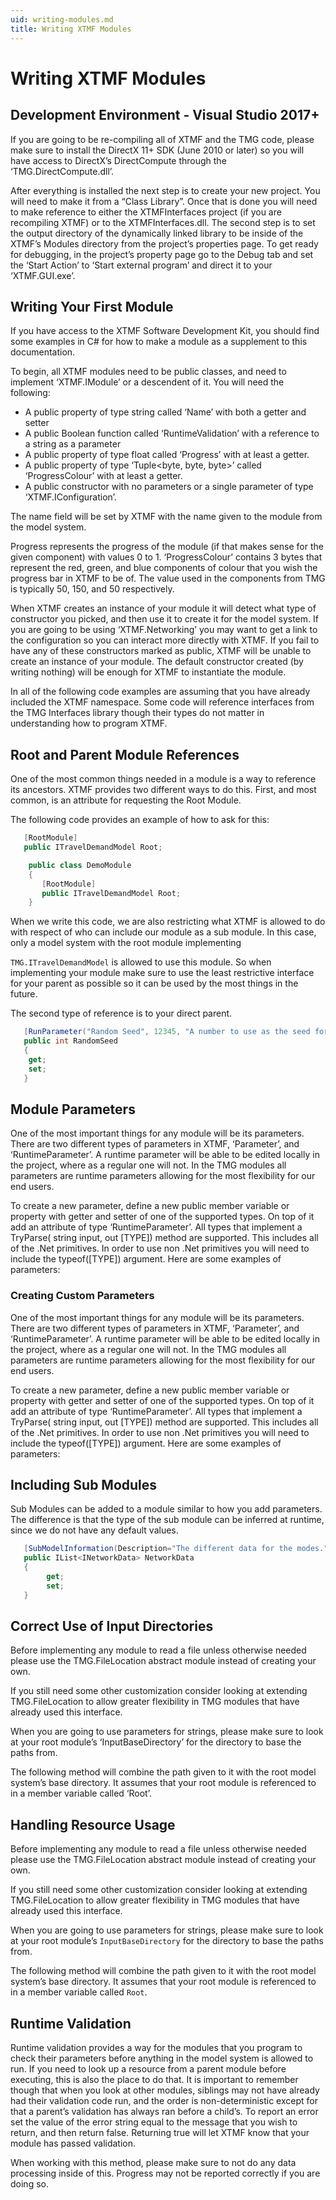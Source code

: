 ```yaml
---
uid: writing-modules.md
title: Writing XTMF Modules
---
```

# Writing XTMF Modules


## Development Environment - Visual Studio 2017+

If you are going to be re-compiling all of XTMF and the TMG code, please make sure to install the DirectX 11+ SDK (June 2010 or later) so you will have access to DirectX’s DirectCompute through the ‘TMG.DirectCompute.dll’.

After everything is installed the next step is to create your new project.  You will need to make it from a “Class
Library”.  Once that is done you will need to make reference to either the XTMFInterfaces project (if you are recompiling XTMF) or to the XTMFInterfaces.dll.  The second step is to set the output directory of the dynamically linked library to be inside of the XTMF’s Modules directory from the project’s properties page.  To get ready for debugging, in the project’s property page go to the Debug tab and set the ‘Start Action’ to ‘Start external program’ and direct it to your ‘XTMF.GUI.exe’.


## Writing Your First Module

If you have access to the XTMF Software Development Kit, you should find some examples in C# for how to make a module as a supplement to this documentation.

To begin, all XTMF modules need to be public classes, and need to implement ‘XTMF.IModule’ or a descendent of it.  You will need the following:
   * A public property of type string called ‘Name’ with both a getter and setter
   * A public Boolean function called ‘RuntimeValidation’ with a reference to a string as a parameter
   * A public property of type float called ‘Progress’ with at least a getter.
   * A public property of type ‘Tuple<byte, byte, byte>’ called ‘ProgressColour’ with at least a getter.
   * A public constructor with no parameters or a single parameter of type ‘XTMF.IConfiguration’.

The name field will be set by XTMF with the name given to the module from the model system. 

Progress represents the progress of the module (if that makes sense for the given component) with values 0 to 1.  ‘ProgressColour’ contains 3 bytes that represent the red, green, and blue components of colour that you wish the progress bar in XTMF to be of.  The value used in the components from TMG is typically 50, 150, and 50 respectively.

When XTMF creates an instance of your module it will detect what type of constructor you picked, and then use it to create it for the model system.  If you are going to be using ‘XTMF.Networking’ you may want to get a link to the configuration so you can interact more directly with XTMF.  If you fail to have any of these constructors marked as public, XTMF will be unable to create an instance of your module.  The default constructor created (by writing nothing) will be enough for XTMF to instantiate the module.

In all of the following code examples are assuming that you have already included the XTMF namespace.  Some code will reference interfaces from the TMG Interfaces library though their types do not matter in understanding how to program XTMF.


## Root and Parent Module References

One of the most common things needed in a module is a way to reference its ancestors.  XTMF provides two different ways to do this.  First, and most common, is an attribute for requesting the Root Module.

The following code provides an example of how to ask for this:


```cs
   [RootModule]
   public ITravelDemandModel Root;
```

```cs
    public class DemoModule
    {
       [RootModule]
       public ITravelDemandModel Root;
    }
```

When we write this code, we are also restricting what XTMF is allowed to do with respect of who can include our module as a sub module.  In this case, only a model system with the root module implementing

`TMG.ITravelDemandModel` is allowed to use this module.  So when implementing your module make sure to use the least restrictive interface for your parent as possible so it can be used by the most things in the future.

The second type of reference is to your direct parent.

```cs
   [RunParameter("Random Seed", 12345, "A number to use as the seed for the random number generator.")]
   public int RandomSeed
   {
    get;
    set;
   }
```

## Module Parameters

One of the most important things for any module will be its parameters.  There are two different types of parameters in XTMF, ‘Parameter’, and ‘RuntimeParameter’.  A runtime parameter will be able to be edited locally in the project, where as a regular one will not.  In the TMG modules all parameters are runtime parameters allowing for the most flexibility for our end users.

To create a new parameter, define a new public member variable or property with getter and setter of one of the supported types.  On top of it add an attribute of type ‘RuntimeParameter’.  All types that implement a TryParse( string input, out [TYPE]) method are supported.  This includes all of the .Net primitives.  In order to use non .Net primitives you will need to include the typeof([TYPE]) argument.
Here are some examples of parameters:

### Creating Custom Parameters

One of the most important things for any module will be its parameters.  There are two different types of parameters in XTMF, ‘Parameter’, and ‘RuntimeParameter’.  A runtime parameter will be able to be edited locally in the project, where as a regular one will not.  In the TMG modules all parameters are runtime parameters allowing for the most flexibility for our end users.

To create a new parameter, define a new public member variable or property with getter and setter of one of the supported types.  On top of it add an attribute of type ‘RuntimeParameter’.  All types that implement a TryParse( string input, out [TYPE]) method are supported.  This includes all of the .Net primitives.  In order to use non .Net primitives you will need to include the typeof([TYPE]) argument.
Here are some examples of parameters:

## Including Sub Modules

Sub Modules can be added to a module similar to how you add parameters.  The difference is that the type of the sub module can be inferred at runtime, since we do not have any default values.


```cs   
   [SubModelInformation(Description="The different data for the modes.", Required=false)]
   public IList<INetworkData> NetworkData
   {
        get;
        set;
   }
```

## Correct Use of Input Directories

Before implementing any module to read a file unless otherwise needed please use the TMG.FileLocation abstract module instead of creating your own.

If you still need some other customization consider looking at extending TMG.FileLocation to allow greater flexibility in TMG modules that have already used this interface.

When you are going to use parameters for strings, please make sure to look at your root module’s ‘InputBaseDirectory’ for the directory to base the paths from.

The following method will combine the path given to it with the root model system’s base directory.  It assumes that your root module is referenced to in a member variable called ‘Root’.

## Handling Resource Usage

Before implementing any module to read a file unless otherwise needed please use the TMG.FileLocation abstract module instead of creating your own.

If you still need some other customization consider looking at extending TMG.FileLocation to allow greater flexibility in TMG modules that have already used this interface.

When you are going to use parameters for strings, please make sure to look at your root module’s `InputBaseDirectory` for the directory to base the paths from.

The following method will combine the path given to it with the root model system’s base directory.  It assumes that your root module is referenced to in a member variable called `Root`.

## Runtime Validation

Runtime validation provides a way for the modules that you program to check their parameters before anything in the model system is allowed to run.  If you need to look up a resource from a parent module before executing, this is also the place to do that.  It is important to remember though that when you look at other modules, siblings may not have already had their validation code run, and the order is non-deterministic except for that a parent’s validation has always ran before a child’s.  To report an error set the value of the error string equal to the message that you wish to return, and then return false.  Returning true will let XTMF know that your module has passed validation.

When working with this method, please make sure to not do any data processing inside of this.  Progress may not be reported correctly if you are doing so.
